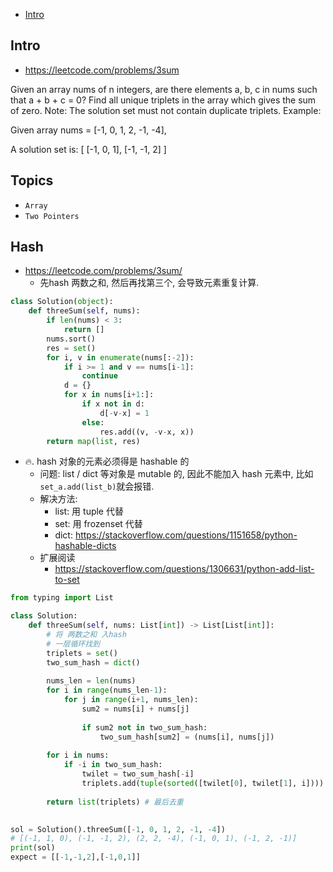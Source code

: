 - [Intro](#intro)

## Intro

- https://leetcode.com/problems/3sum

Given an array nums of n integers, are there elements a, b, c in nums such that a + b + c = 0? Find all unique triplets in the array which gives the sum of zero.
Note:
The solution set must not contain duplicate triplets.
Example:

Given array nums = [-1, 0, 1, 2, -1, -4],

A solution set is:
[
  [-1, 0, 1],
  [-1, -1, 2]
]



## Topics

- `Array`
- `Two Pointers`


## Hash

- https://leetcode.com/problems/3sum/
  - 先hash 两数之和, 然后再找第三个, 会导致元素重复计算.


```py
class Solution(object):
    def threeSum(self, nums):
        if len(nums) < 3:
            return []
        nums.sort()
        res = set()
        for i, v in enumerate(nums[:-2]):
            if i >= 1 and v == nums[i-1]:
                continue
            d = {}
            for x in nums[i+1:]:
                if x not in d:
                    d[-v-x] = 1
                else:
                    res.add((v, -v-x, x))
        return map(list, res)
```

- 🔥. hash 对象的元素必须得是 hashable 的
  - 问题: list / dict 等对象是 mutable 的, 因此不能加入 hash 元素中, 比如 `set_a.add(list_b)`就会报错.
  - 解决方法:
    - list: 用 tuple 代替
    - set: 用 frozenset 代替
    - dict: https://stackoverflow.com/questions/1151658/python-hashable-dicts
  - 扩展阅读
    - https://stackoverflow.com/questions/1306631/python-add-list-to-set






```py
from typing import List

class Solution:
    def threeSum(self, nums: List[int]) -> List[List[int]]:
        # 将 两数之和 入hash
        # 一层循环找到
        triplets = set()
        two_sum_hash = dict()
        
        nums_len = len(nums)
        for i in range(nums_len-1):
            for j in range(i+1, nums_len):
                sum2 = nums[i] + nums[j]
                
                if sum2 not in two_sum_hash:
                    two_sum_hash[sum2] = (nums[i], nums[j])
        
        for i in nums:
            if -i in two_sum_hash:
                twilet = two_sum_hash[-i]
                triplets.add(tuple(sorted([twilet[0], twilet[1], i]))) # 由于list是mutable的,因此不能加入set.用tuple就没问题了
                
        return list(triplets) # 最后去重
            

sol = Solution().threeSum([-1, 0, 1, 2, -1, -4])
# [(-1, 1, 0), (-1, -1, 2), (2, 2, -4), (-1, 0, 1), (-1, 2, -1)]
print(sol)
expect = [[-1,-1,2],[-1,0,1]]
```